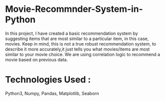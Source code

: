 # Movie-Recommnder-System-in-Python
In this project, I have created a basic recommendation system by suggesting items that are most similar to a particular item, in this case, movies. Keep in mind, this is not a true robust recommendation system, to describe it more accurately,it just tells you what movies/items are most similar to your movie choice.
We are using correlation logic to recommend a movie based on previous data.

# Technologies Used :
Python3, Numpy, Pandas, Matplotlib, Seaborn
